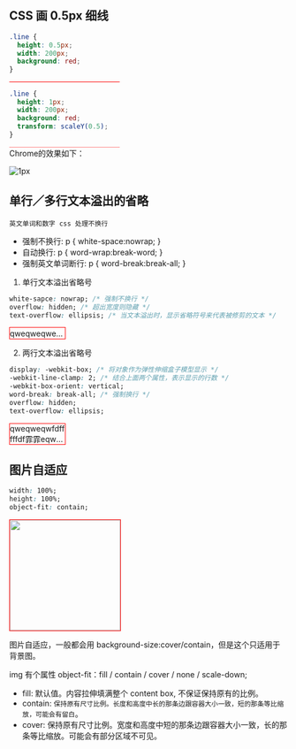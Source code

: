 ## CSS 画 0.5px 细线

```css
.line {
  height: 0.5px;
  width: 200px;
  background: red;
}
```

<div class="line"></div>

```css
.line {
  height: 1px;
  width: 200px;
  background: red;
  transform: scaleY(0.5);
}
```

<div class="line_2"></div>
Chrome的效果如下：

![1px](/assets/css/3.png)

## 单行／多行文本溢出的省略

<code>英文单词和数字 css 处理不换行</code>

- 强制不换行: p { white-space:nowrap; }
- 自动换行: p { word-wrap:break-word; }
- 强制英文单词断行: p { word-break:break-all; }

1. 单行文本溢出省略号

```css
white-sapce: nowrap; /* 强制不换行 */
overflow: hidden; /* 超出宽度则隐藏 */
text-overflow: ellipsis; /* 当文本溢出时，显示省略符号来代表被修剪的文本 */
```

<div class="one-line">
qweqweqweqweqweqwefdafdfds来了fsdfffffffdfdfdfdfdfdfdfdffffffffffffffffffddddddddddfffdfdfdfdfeqweqweqweqweqweqweqweqweqweqweqweqw
</div>

2. 两行文本溢出省略号

```css
display: -webkit-box; /* 将对象作为弹性伸缩盒子模型显示 */
-webkit-line-clamp: 2; /* 结合上面两个属性，表示显示的行数 */
-webkit-box-orient: vertical;
word-break: break-all; /* 强制换行 */
overflow: hidden;
text-overflow: ellipsis;
```

<div class="multy-line">
qweqweqwfdfffffdf霏霏eqw我eqweqwefdafdfds来了fsdfffffffdfdfdfdfdfdfdfdffffffffffffffffffdd震ddddddddfffdfdfdfdfeqweqweqweqweqweqweqweqweqweqweqweqw
</div>

## 图片自适应

```css
width: 100%;
height: 100%;
object-fit: contain;
```

<div class="my-img-box">
  <img class="my-img" src="/assets/common/1.jpg" />
</div>

图片自适应，一般都会用 background-size:cover/contain，但是这个只适用于背景图。

img 有个属性 object-fit：fill / contain / cover / none / scale-down;

- fill: 默认值。内容拉伸填满整个 content box, 不保证保持原有的比例。
- contain: <code>保持原有尺寸比例。长度和高度中长的那条边跟容器大小一致，短的那条等比缩放，可能会有留白</code>。
- cover: 保持原有尺寸比例。宽度和高度中短的那条边跟容器大小一致，长的那条等比缩放。可能会有部分区域不可见。

<style scoped>
  .line {
    height: 0.5px;
    width: 200px;
    background: red;
  }
  .line_2 {
    height: 1px;
    width: 200px;
    background: red;
    transform: scaleY(0.5)
  }
  .one-line {
    width: 100px;
    border: 1px solid red;
    overflow: hidden;
    white-space: nowrap;
    text-overflow: ellipsis;
  }
  .multy-line {
    width: 100px;
    border: 1px solid red;
    display: -webkit-box;
    -webkit-box-orient: vertical;
    -webkit-line-clamp: 2;
    word-break:break-all;
    overflow: hidden;
    text-overflow: ellipsis;
  }
  .my-img-box {
    width: 200px;
    height: 200px;
    border: 1px solid red;
  }
  .my-img {
    max-width: 100%!important;
    width: 100%;
    height: 100%;
    object-fit: contain;
  }
</style>

